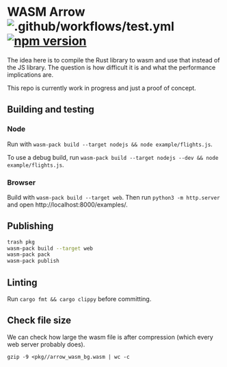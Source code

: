 # WASM Arrow ![.github/workflows/test.yml](https://github.com/domoritz/arrow-wasm/workflows/.github/workflows/test.yml/badge.svg) [![npm version](https://img.shields.io/npm/v/arrow-wasm.svg)](https://www.npmjs.com/package/arrow-wasm)

The idea here is to compile the Rust library to wasm and use that instead of the JS library. The question is how difficult it is and what the performance implications are.

This repo is currently work in progress and just a proof of concept.

## Building and testing

### Node

Run with `wasm-pack build --target nodejs && node example/flights.js`.

To use a debug build, run `wasm-pack build --target nodejs --dev && node example/flights.js`.

### Browser

Build with `wasm-pack build --target web`. Then run `python3 -m http.server` and open http://localhost:8000/examples/.

## Publishing

```bash
trash pkg
wasm-pack build --target web
wasm-pack pack
wasm-pack publish
```

## Linting

Run `cargo fmt && cargo clippy` before committing.

## Check file size

We can check how large the wasm file is after compression (which every web server probably does).

`gzip -9 <pkg//arrow_wasm_bg.wasm | wc -c`
